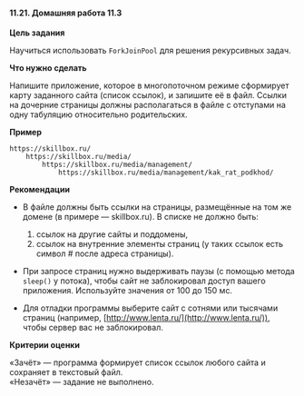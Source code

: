 #### 11.21. Домашняя работа 11.3

**Цель задания**

Научиться использовать `ForkJoinPool` для решения рекурсивных задач.

**Что нужно сделать**

Напишите приложение, которое в многопоточном режиме сформирует карту заданного сайта (список ссылок), и запишите её в файл. Ссылки на дочерние страницы должны располагаться в файле с отступами на одну табуляцию относительно родительских.

**Пример**

    https://skillbox.ru/
        https://skillbox.ru/media/
            https://skillbox.ru/media/management/
                https://skillbox.ru/media/management/kak_rat_podkhod/

**Рекомендации**

- В файле должны быть ссылки на страницы, размещённые на том же домене (в примере — skillbox.ru). В списке не должно быть:

    1. ссылок на другие сайты и поддомены,
    2. ссылок на внутренние элементы страниц (у таких ссылок есть символ # после адреса страницы).

- При запросе страниц нужно выдерживать паузы (с помощью метода `sleep()` у потока), чтобы сайт не заблокировал доступ вашего приложения. Используйте значения от 100 до 150 мс.
- Для отладки программы выберите сайт с сотнями или тысячами страниц (например, [http://www.lenta.ru/](http://www.lenta.ru/)), чтобы сервер вас не заблокировал.

**Критерии оценки**

«Зачёт» — программа формирует список ссылок любого сайта и сохраняет в текстовый файл.  
«Незачёт» — задание не выполнено.
